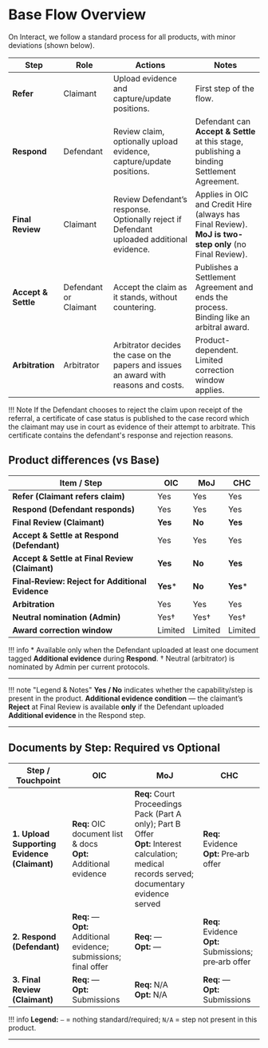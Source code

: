 # Base Flow Overview

On Interact, we follow a standard process for all products, with minor deviations (shown below).  

| Step                | Role                  | Actions                                                                                   | Notes                                                                                                      |
|---------------------|-----------------------|-------------------------------------------------------------------------------------------|------------------------------------------------------------------------------------------------------------|
| **Refer**           | Claimant              | Upload evidence and capture/update positions.                                             | First step of the flow.                                                                                    |
| **Respond**         | Defendant             | Review claim, optionally upload evidence, capture/update positions.                       | Defendant can **Accept & Settle** at this stage, publishing a binding Settlement Agreement.                |
| **Final Review**    | Claimant              | Review Defendant’s response. Optionally reject if Defendant uploaded additional evidence. | Applies in OIC and Credit Hire (always has Final Review). <br> **MoJ is two-step only** (no Final Review). |
| **Accept & Settle** | Defendant or Claimant | Accept the claim as it stands, without countering.                                        | Publishes a Settlement Agreement and ends the process. Binding like an arbitral award.                     |
| **Arbitration**     | Arbitrator            | Arbitrator decides the case on the papers and issues an award with reasons and costs.     | Product-dependent. Limited correction window applies.                                                      |

!!! Note
    If the Defendant chooses to reject the claim upon receipt of the referral, a certificate of case status is published to the case record which the claimant may use in court as evidence of their attempt to arbitrate. This certificate contains the defendant's response and rejection reasons.

## Product differences (vs Base)

| Item / Step                                      | OIC       | MoJ     | CHC       |
|--------------------------------------------------|-----------|---------|-----------|
| **Refer (Claimant refers claim)**                | Yes       | Yes     | Yes       |
| **Respond (Defendant responds)**                 | Yes       | Yes     | Yes       |
| **Final Review (Claimant)**                      | **Yes**   | **No**  | **Yes**   |
| **Accept & Settle at Respond (Defendant)**       | Yes       | Yes     | Yes       |
| **Accept & Settle at Final Review (Claimant)**   | **Yes**   | **No**  | **Yes**   |
| **Final‑Review: Reject for Additional Evidence** | **Yes**\* | **No**  | **Yes**\* |
| **Arbitration**                                  | Yes       | Yes     | Yes       |
| **Neutral nomination (Admin)**                   | Yes†      | Yes†    | Yes†      |
| **Award correction window**                      | Limited   | Limited | Limited   |

!!! info
    \* Available only when the Defendant uploaded at least one document tagged **Additional evidence** during **Respond**.
    † Neutral (arbitrator) is nominated by Admin per current protocols.

---

!!! note "Legend & Notes"
    **Yes / No** indicates whether the capability/step is present in the product.
    **Additional evidence condition** — the claimant’s **Reject** at Final Review is available **only** if the Defendant uploaded **Additional evidence** in the Respond step.

---

## Documents by Step: Required vs Optional

| Step / Touchpoint                            | OIC                                                                 | MoJ                                                                                                  | CHC                                        |
|----------------------------------------------|-----------------------------------------------------------------------|-------------------------------------------------------------------------------------------------------|--------------------------------------------|
| **1. Upload Supporting Evidence (Claimant)** | **Req:** OIC document list & docs<br>**Opt:** Additional evidence     | **Req:** Court Proceedings Pack (Part A only); Part B Offer<br>**Opt:** Interest calculation; medical records served; documentary evidence served | **Req:** Evidence<br>**Opt:** Pre‑arb offer |
| **2. Respond (Defendant)**                   | **Req:** —<br>**Opt:** Additional evidence; submissions; final offer  | **Req:** —<br>**Opt:** —                                                                                | **Req:** Evidence<br>**Opt:** Submissions; pre‑arb offer |
| **3. Final Review (Claimant)**               | **Req:** —<br>**Opt:** Submissions                                   | **Req:** N/A<br>**Opt:** N/A                                                                           | **Req:** —<br>**Opt:** Submissions         |

!!! info
    **Legend:** `—` = nothing standard/required; `N/A` = step not present in this product.

---
